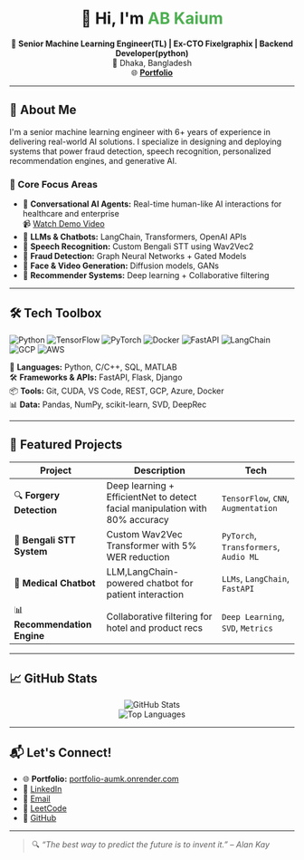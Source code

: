 <h1 align="center">👋 Hi, I'm <span style="color:#4CAF50">AB Kaium</span></h1>

<p align="center">
  🎯 <strong>Senior Machine Learning Engineer(TL) | Ex-CTO Fixelgraphix | Backend Developer(python)</strong><br>
  📍 Dhaka, Bangladesh<br>
  🌐 <a href="https://portfolio-aumk.onrender.com" target="_blank"><strong>Portfolio</strong></a>
</p>

---

## 🚀 About Me

I'm a senior machine learning engineer with 6+ years of experience in delivering real-world AI solutions. I specialize in designing and deploying systems that power fraud detection, speech recognition, personalized recommendation engines, and generative AI.

### 🧩 Core Focus Areas
- 🧠 **Conversational AI Agents:** Real-time human-like AI interactions for healthcare and enterprise  
  📹 [Watch Demo Video](https://drive.google.com/file/d/1v3gABoQnQUjvSg7V52t39aWrhHR1_4ES/view?usp=sharing)  
- 🤖 **LLMs & Chatbots:** LangChain, Transformers, OpenAI APIs  
- 🧠 **Speech Recognition:** Custom Bengali STT using Wav2Vec2  
- 🔐 **Fraud Detection:** Graph Neural Networks + Gated Models  
- 🎨 **Face & Video Generation:** Diffusion models, GANs  
- 🎯 **Recommender Systems:** Deep learning + Collaborative filtering  

---

## 🛠️ Tech Toolbox

![Python](https://img.shields.io/badge/-Python-3776AB?style=flat&logo=python&logoColor=white)
![TensorFlow](https://img.shields.io/badge/-TensorFlow-FF6F00?style=flat&logo=TensorFlow&logoColor=white)
![PyTorch](https://img.shields.io/badge/-PyTorch-EE4C2C?style=flat&logo=PyTorch&logoColor=white)
![Docker](https://img.shields.io/badge/-Docker-2496ED?style=flat&logo=docker&logoColor=white)
![FastAPI](https://img.shields.io/badge/-FastAPI-009688?style=flat&logo=FastAPI&logoColor=white)
![LangChain](https://img.shields.io/badge/-LangChain-0A192F?style=flat&logo=OpenAI&logoColor=white)
![GCP](https://img.shields.io/badge/-GCP-4285F4?style=flat&logo=google-cloud&logoColor=white)
![AWS](https://img.shields.io/badge/-AWS-232F3E?style=flat&logo=amazon-aws&logoColor=white)

🧩 **Languages:** Python, C/C++, SQL, MATLAB  
🛠 **Frameworks & APIs:** FastAPI, Flask, Django  
📦 **Tools:** Git, CUDA, VS Code, REST, GCP, Azure, Docker  
📊 **Data:** Pandas, NumPy, scikit-learn, SVD, DeepRec  

---

## 🌟 Featured Projects

| Project | Description | Tech |
|--------|-------------|------|
| 🔍 **Forgery Detection** | Deep learning + EfficientNet to detect facial manipulation with 80% accuracy | `TensorFlow`, `CNN`, `Augmentation` |
| 🧾 **Bengali STT System** | Custom Wav2Vec Transformer with 5% WER reduction | `PyTorch`, `Transformers`, `Audio ML` |
| 🧠 **Medical Chatbot** | LLM,LangChain-powered chatbot for patient interaction | `LLMs`, `LangChain`, `FastAPI` |
| 📊 **Recommendation Engine** | Collaborative filtering for hotel and product recs | `Deep Learning`, `SVD`, `Metrics` |

---

## 📈 GitHub Stats

<p align="center">
  <img src="https://github-readme-stats.vercel.app/api?username=Qyum&show_icons=true&theme=radical" alt="GitHub Stats" />
  <br/>
  <img src="https://github-readme-stats.vercel.app/api/top-langs/?username=Qyum&layout=compact&theme=radical" alt="Top Languages" />
</p>

---

## 📬 Let's Connect!

- 🌐 **Portfolio:** [portfolio-aumk.onrender.com](https://portfolio-aumk.onrender.com)
- 🔗 [LinkedIn](https://www.linkedin.com/in/ab-kaium/)
- 📧 [Email](mailto:akkaium33@gmail.com)
- 🧠 [LeetCode](https://leetcode.com/Qyum)
- 🐙 [GitHub](https://github.com/Qyum)

---

> 🔍 *“The best way to predict the future is to invent it.” – Alan Kay*  


